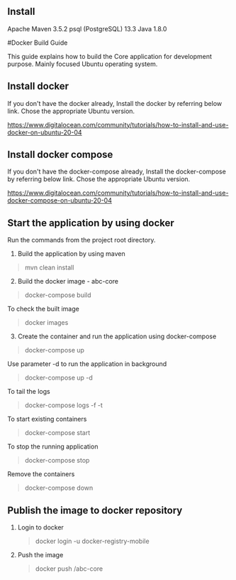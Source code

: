 ## Install

Apache Maven 3.5.2
psql (PostgreSQL) 13.3
Java 1.8.0

#Docker Build Guide

This guide explains how to build the Core application for development purpose. Mainly focused Ubuntu operating system.


## Install docker

If you don't have the docker already, Install the docker by referring below link. Chose the appropriate Ubuntu version.

https://www.digitalocean.com/community/tutorials/how-to-install-and-use-docker-on-ubuntu-20-04

## Install docker compose

If you don't have the docker-compose already, Install the docker-compose by referring below link. Chose the appropriate Ubuntu version.

https://www.digitalocean.com/community/tutorials/how-to-install-and-use-docker-compose-on-ubuntu-20-04


## Start the application by using docker 

 Run the commands from the project root directory.

 1. Build the application by using maven
 
   > mvn clean install
 
 2. Build the docker image - abc-core
 
   > docker-compose build
   
   To check the built image
   
   > docker images
   
 3. Create the container and run the application using docker-compose
 
   > docker-compose up
   
   Use parameter -d to run the application in background
   
   > docker-compose up -d
   
   To tail the logs
   
   > docker-compose logs -f -t
   
   To start existing containers 
   
   > docker-compose start
  
   To stop the running application 
   
   > docker-compose stop
   
   Remove the containers
   
   > docker-compose down
   
## Publish the image to docker repository

 1. Login to docker
 
    > docker login -u docker-registry-mobile
    
 2. Push the image
 
    > docker push <mobile>/abc-core
    